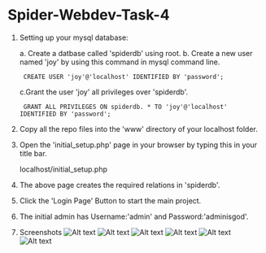 # Spider-Webdev-Task-4

1. Setting up your mysql database:

    a. Create a datbase called 'spiderdb' using root.
    b. Create a new user named 'joy' by using this command in mysql command line.

        CREATE USER 'joy'@'localhost' IDENTIFIED BY 'password';

    c.Grant the user 'joy' all privileges over 'spiderdb'.

        GRANT ALL PRIVILEGES ON spiderdb. * TO 'joy'@'localhost' IDENTIFIED BY 'password';

2. Copy all the repo files into the 'www' directory of your localhost folder.

3. Open the 'initial_setup.php' page in your browser by typing this in your title bar.

    localhost/initial_setup.php

4. The above page creates the required relations in 'spiderdb'.

5. Click the 'Login Page' Button to start the main project.

6. The initial admin has Username:'admin' and Password:'adminisgod'.

7. Screenshots
    ![Alt text](https://github.com/AizenStorm/Spider-Webdev-Task-4/blob/master/Screenshot%20(3).png?raw=true)
    ![Alt text](https://github.com/AizenStorm/Spider-Webdev-Task-4/blob/master/Screenshot%20(4).png?raw=true)
    ![Alt text](https://github.com/AizenStorm/Spider-Webdev-Task-4/blob/master/Screenshot%20(5).png?raw=true)
    ![Alt text](https://github.com/AizenStorm/Spider-Webdev-Task-4/blob/master/Screenshot%20(6).png?raw=true)
    ![Alt text](https://github.com/AizenStorm/Spider-Webdev-Task-4/blob/master/Screenshot%20(7).png?raw=true)
    ![Alt text](https://github.com/AizenStorm/Spider-Webdev-Task-4/blob/master/Screenshot%20(8).png?raw=true)


